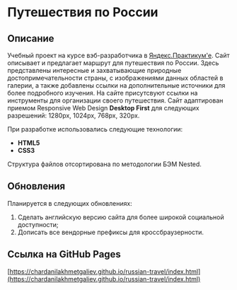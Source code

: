 # Путешествия по России
## Описание
Учебный проект на курсе вэб-разработчика в [Яндекс.Практикум'е](https://practicum.yandex.ru/profile/web/). Сайт описывает и предлагает маршрут для путешествия по России. Здесь представлены интересные и захватывающие природные достопримечательности страны, с изображениями данных областей в галерии, а также добавлены ссылки на дополнительные источники для более подробного изучения. На сайте присутсвуют ссылки на инструменты для организации своего путешествия.
Сайт адаптирован приемом Responsive Web Design **Desktop First** для следующих разрешений: 1280px, 1024px, 768px, 320px.

При разработке использовались следующие технологии:
* **HTML5**
* **CSS3**

Структура файлов отсортирована по методологии БЭМ Nested.

## Обновления
Планируется в следующих обновлениях:
1. Сделать английскую версию сайта для более широкой социальной доступности;
2. Дописать все вендорные префиксы для кроссбраузерности.

## Ссылка на GitHub Pages
[https://chardanilakhmetgaliev.github.io/russian-travel/index.html](https://chardanilakhmetgaliev.github.io/russian-travel/index.html)
